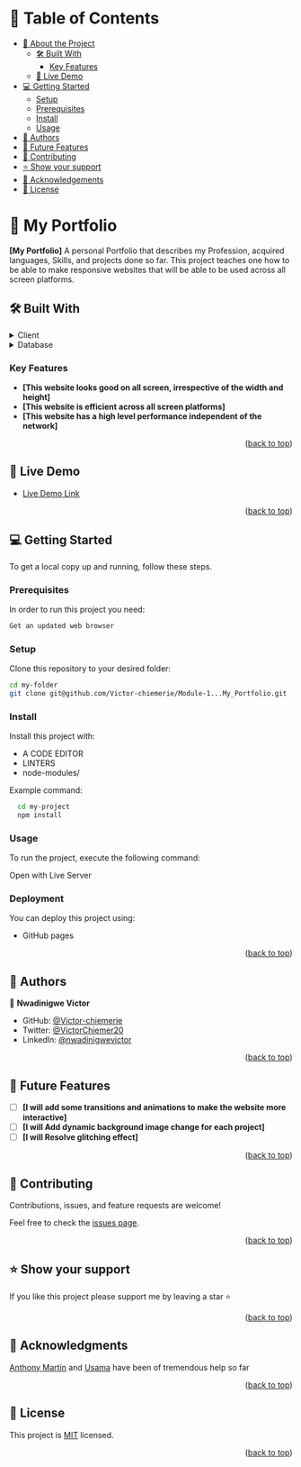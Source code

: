 <a name="readme-top"></a>

# 📗 Table of Contents

- [📖 About the Project](#about-project)
  - [🛠 Built With](#built-with)
    - [Key Features](#key-features)
  - [🚀 Live Demo](#live-demo)
- [💻 Getting Started](#getting-started)
  - [Setup](#setup)
  - [Prerequisites](#prerequisites)
  - [Install](#install)
  - [Usage](#usage)
- [👥 Authors](#authors)
- [🔭 Future Features](#future-features)
- [🤝 Contributing](#contributing)
- [⭐️ Show your support](#support)
- [🙏 Acknowledgements](#acknowledgements)
- [📝 License](#license)

# 📖 My Portfolio <a name="about-project"></a>

**[My Portfolio]** A personal Portfolio that describes my Profession, acquired languages, Skills, and projects done so far. This project teaches one how to be able to make responsive websites that will be able to be used across all screen platforms.

## 🛠 Built With <a name="built-with"></a>

<details>
  <summary>Client</summary>
  <ul>
    <li>HTML</li>
    <li>CSS</li>
    <li>JavaScript</li>
    <li><a href="https://getbootstrap.com/docs/5.0/getting-started/introduction/">Bootstrap</a></li>
  </ul>
</details>

<details>
<summary>Database</summary>
  <ul>
    <li>LocalStorage</li>
  </ul>
</details>

### Key Features <a name="key-features"></a>

- **[This website looks good on all screen, irrespective of the width and height]**
- **[This website is efficient across all screen platforms]**
- **[This website has a high level performance independent of the network]**

<p align="right">(<a href="#readme-top">back to top</a>)</p>

## 🚀 Live Demo <a name="live-demo"></a>

- [Live Demo Link](https://victor-chiemerie.github.io/Porfolio/)

<p align="right">(<a href="#readme-top">back to top</a>)</p>

## 💻 Getting Started <a name="getting-started"></a>

To get a local copy up and running, follow these steps.

### Prerequisites

In order to run this project you need:

```sh
Get an updated web browser
```

### Setup

Clone this repository to your desired folder:

```sh
cd my-folder
git clone git@github.com/Victor-chiemerie/Module-1...My_Portfolio.git
```

### Install

Install this project with:

- A CODE EDITOR
- LINTERS
- node-modules/

Example command:

```sh
  cd my-project
  npm install
```

### Usage

To run the project, execute the following command:

Open with Live Server

### Deployment

You can deploy this project using:

- GitHub pages

<p align="right">(<a href="#readme-top">back to top</a>)</p>

## 👥 Authors <a name="authors"></a>

👤 **Nwadinigwe Victor**

- GitHub: [@Victor-chiemerie](https://github.com/Victor-chiemerie)
- Twitter: [@VictorChiemer20](https://twitter.com/VictorChiemer20)
- LinkedIn: [@nwadinigwevictor](https://www.linkedin.com/in/victornwadinigwe/)

<p align="right">(<a href="#readme-top">back to top</a>)</p>

## 🔭 Future Features <a name="future-features"></a>

- [ ] **[I will add some transitions and animations to make the website more interactive]**
- [ ] **[I will Add dynamic background image change for each project]**
- [ ] **[I will Resolve glitching effect]**

<p align="right">(<a href="#readme-top">back to top</a>)</p>

## 🤝 Contributing <a name="contributing"></a>

Contributions, issues, and feature requests are welcome!

Feel free to check the [issues page](https://github.com/Victor-chiemerie/Victor-chiemerie.github.io/issues).

<p align="right">(<a href="#readme-top">back to top</a>)</p>

## ⭐️ Show your support <a name="support"></a>

If you like this project please support me by leaving a star ⭐️

<p align="right">(<a href="#readme-top">back to top</a>)</p>

## 🙏 Acknowledgments <a name="acknowledgements"></a>

[Anthony Martin](https://github.com/anthonymr) and [Usama](https://github.com/UsamaMasood12) have been of tremendous help so far

<p align="right">(<a href="#readme-top">back to top</a>)</p>

## 📝 License <a name="license"></a>

This project is [MIT](MIT.md) licensed.

<p align="right">(<a href="#readme-top">back to top</a>)</p>
